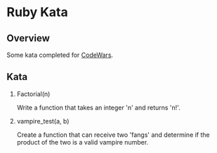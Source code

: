 # Ruby Kata

## Overview

Some kata completed for [CodeWars](http://www.codewars.com).

## Kata
1. Factorial(n)
	
	Write a function that takes an integer 'n' and returns 'n!'.
2. vampire_test(a, b)

	Create a function that can receive two 'fangs' and determine if the product of the two is a valid vampire number.